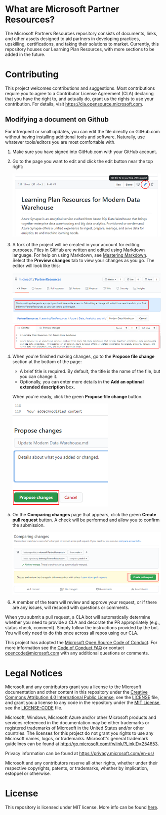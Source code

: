 
# What are Microsoft Partner Resources?

The Microsoft Partners Resources repository consists of documents, links, and other assets designed to aid partners in developing practices, upskilling, certifications, and taking their solutions to market.  Currently, this repository houses our Learning Plan Resources, with more sections to be added in the future.

# Contributing

This project welcomes contributions and suggestions.  Most contributions require you to agree to a
Contributor License Agreement (CLA) declaring that you have the right to, and actually do, grant us
the rights to use your contribution. For details, visit https://cla.opensource.microsoft.com.

## Modifying a document on Github

For infrequent or small updates, you can edit the file directly on GitHub.com without having installing additional tools and software.  Naturally, use whatever tools/editors you are most comfortable with.

1. Make sure you have signed into GitHub.com with your GitHub account.
2. Go to the page you want to edit and click the edit button near the top right:

   ![Edit document](assets/editdoc.png)

3. A fork of the project will be created in your account for editing purposes. Files in GitHub are written and edited using Markdown language. For help on using Markdown, see [Mastering Markdown](https://guides.github.com/features/mastering-markdown/). Select the **Preview changes** tab to view your changes as you go.  The editor will look like this:

   ![Edit document](assets/editdoc2.png)

6. When you're finished making changes, go to the **Propose file change** section at the bottom of the page:

   - A brief title is required. By default, the title is the name of the file, but you can change it.
   - Optionally, you can enter more details in the **Add an optional extended description** box.

   When you're ready, click the green **Propose file change** button.

      ![Edit document](assets/savechanges.png)

7. On the **Comparing changes** page that appears, click the green **Create pull request** button. A check will be performed and allow you to confirm the submission.

      ![Edit document](assets/pullrequest.png)

8. A member of the team will review and approve your request, or if there are any issues, will respond with questions or comments.

When you submit a pull request, a CLA bot will automatically determine whether you need to provide
a CLA and decorate the PR appropriately (e.g., status check, comment).  Simply follow the instructions
provided by the bot. You will only need to do this once across all repos using our CLA.

This project has adopted the [Microsoft Open Source Code of Conduct](https://opensource.microsoft.com/codeofconduct/).
For more information see the [Code of Conduct FAQ](https://opensource.microsoft.com/codeofconduct/faq/) or
contact [opencode@microsoft.com](mailto:opencode@microsoft.com) with any additional questions or comments.

# Legal Notices

Microsoft and any contributors grant you a license to the Microsoft documentation and other content
in this repository under the [Creative Commons Attribution 4.0 International Public License](https://creativecommons.org/licenses/by/4.0/legalcode),
see the [LICENSE](LICENSE) file, and grant you a license to any code in the repository under the [MIT License](https://opensource.org/licenses/MIT), see the
[LICENSE-CODE](LICENSE-CODE) file.

Microsoft, Windows, Microsoft Azure and/or other Microsoft products and services referenced in the documentation
may be either trademarks or registered trademarks of Microsoft in the United States and/or other countries.
The licenses for this project do not grant you rights to use any Microsoft names, logos, or trademarks.
Microsoft's general trademark guidelines can be found at http://go.microsoft.com/fwlink/?LinkID=254653.

Privacy information can be found at https://privacy.microsoft.com/en-us/

Microsoft and any contributors reserve all other rights, whether under their respective copyrights, patents,
or trademarks, whether by implication, estoppel or otherwise.

# License

This repository is licensed under MIT license. More info can be found [here](/LICENSE).
